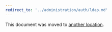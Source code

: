 ```yaml
---
redirect_to: '../administration/auth/ldap.md'
---
```


This document was moved to [another location](../administration/auth/ldap.md).
